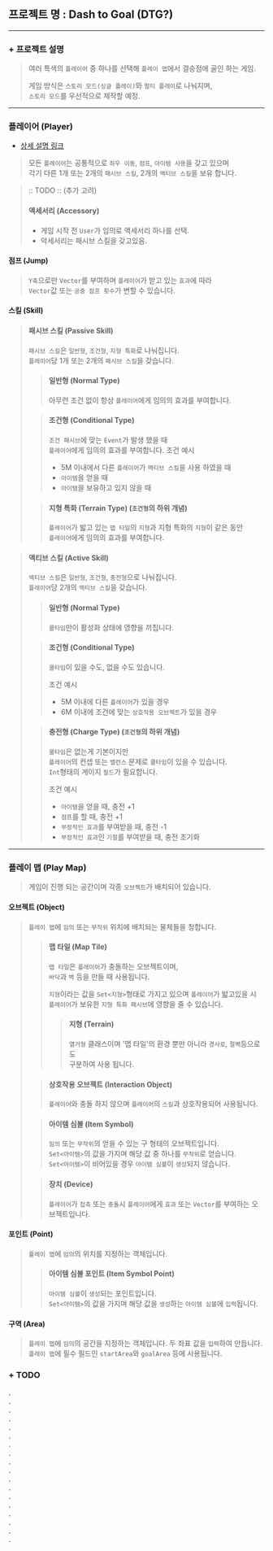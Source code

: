 ## 프로젝트 명 : Dash to Goal (DTG?)

---

### + 프로젝트 설명

> 여러 특색의 `플레이어` 중 하나를 선택해 `플레이 맵`에서 결승점에 골인 하는 게임.
>
> 게임 방식은 `스토리 모드(싱글 플레이)`와 `멀티 플레이`로 나눠지며,  
> `스토리 모드`를 우선적으로 제작할 예정.

---

### 플레이어 (Player)
- [상세 설명 링크](detail/player/Player.md)

> 모든 `플레이어`는 공통적으로 `좌우 이동`, `점프`, `아이템 사용`을 갖고 있으며  
> 각기 다른 1개 또는 2개의 `패시브 스킬`, 2개의 `액티브 스킬`을 보유 합니다.

> :: TODO :: (추가 고려)
> #### 액세서리 (Accessory)
> - 게임 시작 전 `User`가 임의로 액세서리 하나를 선택.
> - 악세서리는 패시브 스킬을 갖고있음.

#### 점프 (Jump)

> `Y축`으로만 `Vector`를 부여하며 `플레이어`가 받고 있는 `효과`에 따라  
> `Vector`값 또는 `공중 점프 횟수`가 변할 수 있습니다.

#### 스킬 (Skill)

> #### 패시브 스킬 (Passive Skill)
> `패시브 스킬`은 `일반형`, `조건형`, `지형 특화`로 나눠집니다.  
> `플레이어`당 1개 또는 2개의 `패시브 스킬`을 갖습니다.
>
> > #### 일반형 (Normal Type)
> > 아무런 조건 없이 항상 `플레이어`에게 임의의 효과를 부여합니다.
>
> > #### 조건형 (Conditional Type)
> > `조건 패시브`에 맞는 `Event`가 발생 했을 때  
> > `플레이어`에게 임의의 효과를 부여합니다.
> > 조건 예시
> > - 5M 이내에서 다른 `플레이어`가 `액티브 스킬`을 사용 하였을 때
> > - `아이템`을 얻을 때
> > - `아이템`을 보유하고 있지 않을 때
>
> > #### 지형 특화 (Terrain Type) (`조건형`의 하위 개념)
> > `플레이어`가 밟고 있는 `맵 타일`의 `지형`과 지형 특화의 `지형`이 같은 동안  
> > `플레이어`에게 임의의 효과를 부여합니다.

> #### 액티브 스킬 (Active Skill)
> `액티브 스킬`은 `일반형`, `조건형`, `충전형`으로 나눠집니다.  
> `플레이어`당 2개의 `액티브 스킬`을 갖습니다.
>
> > #### 일반형 (Normal Type)
> > `쿨타임`만이 활성화 상태에 영향을 끼칩니다.
>
> > #### 조건형 (Conditional Type)
> > `쿨타임`이 있을 수도, 없을 수도 있습니다.
> >
> > 조건 예시
> > - 5M 이내에 다른 `플레이어`가 있을 경우
> > - 6M 이내에 조건에 맞는 `상호작용 오브젝트`가 있을 경우
>
> > #### 충전형 (Charge Type) (`조건형`의 하위 개념)
> > `쿨타임`은 없는게 기본이지만  
> > `플레이어`의 컨셉 또는 `밸런스` 문제로 `쿨타임`이 있을 수 있습니다.   
> > `Int`형태의 게이지 `필드`가 필요합니다.
> >
> > 조건 예시
> > - `아이템`을 얻을 때, 충전 +1
> > - `점프`를 할 때, 충전 +1
> > - `부정적인 효과`를 부여받을 때, 충전 -1
> > - `부정적인 효과`인 `기절`를 부여받을 때, 충전 초기화

--- 

### 플레이 맵 (Play Map)

> 게임이 진행 되는 공간이며 각종 `오브젝트`가 배치되어 있습니다.

#### 오브젝트 (Object)

> `플레이 맵`에 `임의` 또는 `무작위` 위치에 배치되는 물체들을 칭합니다.
> 
> > #### 맵 타일 (Map Tile)
> > `맵 타일`은 `플레이어`가 충돌하는 오브젝트이며,  
> > `바닥`과 `벽` 등을 만들 때 사용됩니다.
> >
> > `지형`이라는 값을 `Set<지형>`형태로 가지고 있으며 `플레이어`가 밟고있을 시  
> > `플레이어`가 보유한 `지형 특화 패시브`에 영향을 줄 수 있습니다.
> > > #### 지형 (Terrain)
> > > `열거형` 클래스이며 '맵 타일'의 환경 뿐만 아니라 `경사로`, `절벽`등으로도  
> > > 구분하여 사용 됩니다.
>
> > #### 상호작용 오브젝트 (Interaction Object)
> > `플레이어`와 충돌 하지 않으며 `플레이어`의 `스킬`과 상호작용되어 사용됩니다.
>
> > #### 아이템 심볼 (Item Symbol)
> > `임의` 또는 `무작위`의 얻을 수 있는 구 형태의 오브젝트입니다.  
> > `Set<아이템>`의 값을 가지며 해당 값 중 하나를 `무작위`로 얻습니다.  
> > `Set<아이템>`이 비어있을 경우 `아이템 심볼`이 `생성`되지 않습니다.
>
> > #### 장치 (Device)
> > `플레이어`가 `접촉` 또는 `충돌`시 `플레이어`에게 `효과` 또는 `Vector`를 부여하는 오브젝트입니다.

#### 포인트 (Point)

> `플레이 맵`에 `임의`의 위치를 지정하는 객체입니다.
>
> > #### 아이템 심볼 포인트 (Item Symbol Point)
> > `아이템 심볼`이 `생성`되는 포인트입니다.  
> > `Set<아이템>`의 값을 가지며 해당 값을 `생성`하는 `아이템 심볼`에 `입력`됩니다.

#### 구역 (Area)

> `플레이 맵`에 `임의`의 공간을 지정하는 객체입니다.
> 두 좌표 값을 `입력`하여 만듭니다.
> `플레이 맵`에 필수 필드인 `startArea`와 `goalArea` 등에 사용됩니다.

### + TODO

.  
.  
.  
.  
.  
.  
.  
.  
.  
.  
.  
.  
.  
.  
.  
.  
.  
.  